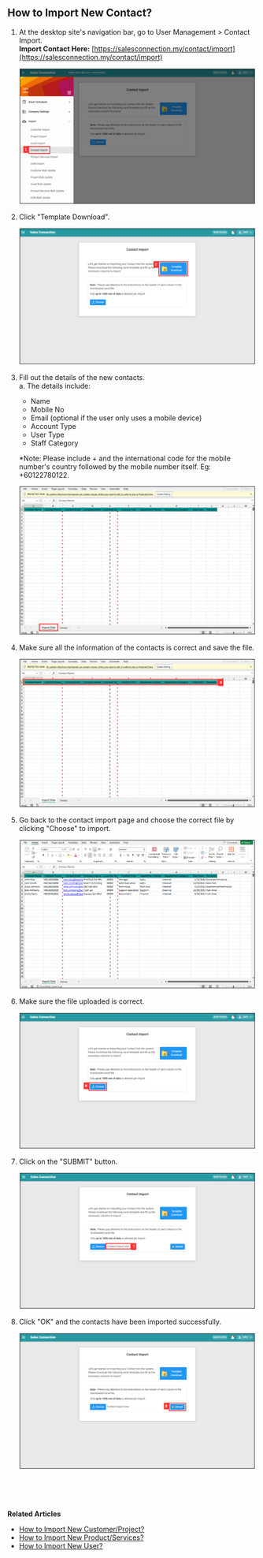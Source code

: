 ## How to Import New Contact?
    
  1. At the desktop site's navigation bar, go to User Management > Contact Import.<br>
     **Import Contact Here:** [https://salesconnection.my/contact/import](https://salesconnection.my/contact/import)<br>

     <p align="center">
       <img src="img/Import_Contact_Step_1.png" alt="Import Contact Step 1">
     </p>

  2. Click "Template Download".<br>

     <p align="center">
       <img src="img/Import_Contact_Step_2.png" alt="Import Contact Step 2">
     </p>

  3. Fill out the details of the new contacts.<br>
     a. The details include:<br>
        - Name<br>
        - Mobile No<br>
        - Email (optional if the user only uses a mobile device)<br>
        - Account Type<br>
        - User Type<br>
        - Staff Category<br>
        
     *Note: Please include + and the international code for the mobile number's country followed by the mobile number itself. Eg: +60122780122.<br>

     <p align="center">
       <img src="img/Import_Contact_Step_3.png" alt="Import Contact Step 3">
     </p>
     
  4. Make sure all the information of the contacts is correct and save the file.<br>

     <p align="center">
       <img src="img/Import_Contact_Step_4.png" alt="Import Contact Step 4">
     </p>

  5. Go back to the contact import page and choose the correct file by clicking "Choose" to import.<br>

     <p align="center">
       <img src="img/Import_Contact_Step_5.png" alt="Import Contact Step 5">
     </p>

  6. Make sure the file uploaded is correct.<br>

     <p align="center">
       <img src="img/Import_Contact_Step_6.png" alt="Import Contact Step 6">
     </p>

  7. Click on the "SUBMIT" button.<br>

     <p align="center">
       <img src="img/Import_Contact_Step_7.png" alt="Import Contact Step 7">
     </p>

  8. Click "OK" and the contacts have been imported successfully.<br>

     <p align="center">
       <img src="img/Import_Contact_Step_8.png" alt="Import Contact Step 8">
     </p>
  <br><br><br>

**Related Articles**<br>
- [How to Import New Customer/Project?](Import_Customer_Project.md)
- [How to Import New Product/Services?](Import_Product_Services.md)
- [How to Import New User?](Import_User.md)

